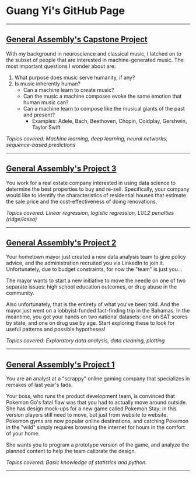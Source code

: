 # Guang Yi's GitHub Page
---
## <a href="http://guangyic.github.io/projectludwig/"> General Assembly's Capstone Project </a>
With my background in neuroscience and classical music, I latched on to the subset of people that are interested in  machine-generated music. The most important questions I wonder about are:
1. What purpose does music serve humanity, if any? 
2. Is music inherently human?
	* Can a machine learn to create music?
	* Can the music a machine composes evoke the same emotion that human music can?
	* Can a machine learn to compose like the musical giants of the past and present? 
		- Examples: Adele, Bach, Beethoven, Chopin, Coldplay, Gershwin, Taylor Swift

<i> Topics covered: Machine learning, deep learning, neural networks, sequence-based predictions </i>

---

## <a href="http://guangyic.github.io/project3/"> General Assembly's Project 3 </a>
You work for a real estate company interested in using data science to determine the best properties to buy and re-sell. Specifically, your company would like to identify the characteristics of residential houses that estimate the sale price and the cost-effectiveness of doing renovations.

<i> Topics covered: Linear regression, logistic regression, L1/L2 penalties (ridge/lasso) </i>

---

## <a href="http://guangyic.github.io/project2/"> General Assembly's Project 2 </a>
Your hometown mayor just created a new data analysis team to give policy advice, and the administration recruited you via LinkedIn to join it. Unfortunately, due to budget constraints, for now the "team" is just you...

The mayor wants to start a new initiative to move the needle on one of two separate issues: high school education outcomes, or drug abuse in the community.

Also unfortunately, that is the entirety of what you've been told. And the mayor just went on a lobbyist-funded fact-finding trip in the Bahamas. In the meantime, you got your hands on two national datasets: one on SAT scores by state, and one on drug use by age. Start exploring these to look for useful patterns and possible hypotheses!

<i> Topics covered: Exploratory data analysis, data cleaning, plotting </i>

---

## <a href="http://guangyic.github.io/project1/"> General Assembly's Project 1 </a>
You are an analyst at a "scrappy" online gaming company that specializes in remakes of last year's fads.

Your boss, who runs the product development team, is convinced that Pokemon Go's fatal flaw was that you had to actually move around outside. She has design mock-ups for a new game called Pokemon Stay: in this version players still need to move, but just from website to website. Pokemon gyms are now popular online destinations, and catching Pokemon in the "wild" simply requires browsing the internet for hours in the comfort of your home.

She wants you to program a prototype version of the game, and analyze the planned content to help the team calibrate the design.

<i> Topics covered: Basic knowledge of statistics and python. </i>

--- 

